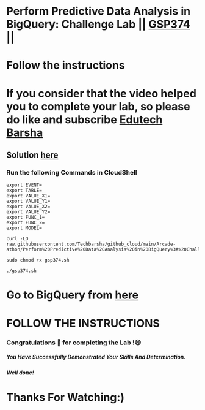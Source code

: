 # Perform Predictive Data Analysis in BigQuery: Challenge Lab || [GSP374](https://www.cloudskillsboost.google/focuses/37320?parent=catalog) ||
# Follow the instructions

# If you consider that the video helped you to complete your lab, so please do like and subscribe [Edutech Barsha](https://www.youtube.com/@edutechbarsha)
## Solution [here](https://youtu.be/LJavl92Q3lQ)

### Run the following Commands in CloudShell
```
export EVENT=
export TABLE=
export VALUE_X1=
export VALUE_Y1=
export VALUE_X2=
export VALUE_Y2=
export FUNC_1=
export FUNC_2=
export MODEL=
```
```
curl -LO raw.githubusercontent.com/Techbarsha/github_cloud/main/Arcade-athon/Perform%20Predictive%20Data%20Analysis%20in%20BigQuery%3A%20Challenge%20Lab/gsp374.sh

sudo chmod +x gsp374.sh

./gsp374.sh
```

# Go to BigQuery from [here](https://console.cloud.google.com/bigquery)
# FOLLOW THE INSTRUCTIONS

### Congratulations 🎉 for completing the Lab !😄

##### *You Have Successfully Demonstrated Your Skills And Determination.*

#### *Well done!*

# Thanks For Watching:)
